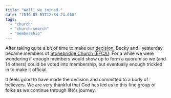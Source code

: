 ```yaml
---
title: "Well, we joined."
date: "2010-05-03T12:54:24.000"
tags: 
  - "church"
  - "church-search"
  - "membership"
---
```


After taking quite a bit of time to make our [decision](http://chrishubbs.com/2009/10/21/joining-up-or-not/), Becky and I yesterday became members of [Stonebridge Church (EFCA)](http://www.stonebridgesite.com). For a while we were wondering if enough members would show up to form a quorum so we (and 14 others) could be voted into membership, but eventually enough trickled in to make it official.

It feels good to have made the decision and committed to a body of believers. We are very thankful that God has led us to this fine group of folks as we continue through life's journey.
